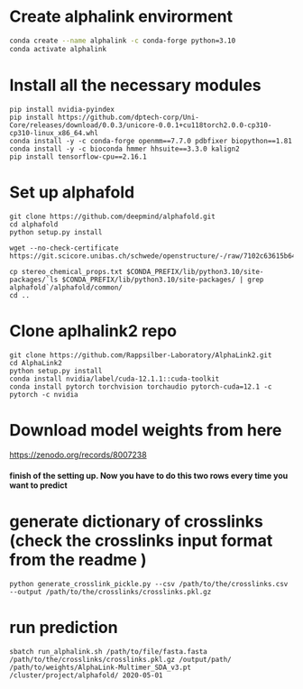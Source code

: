 # Create alphalink envirorment
```bash
conda create --name alphalink -c conda-forge python=3.10
conda activate alphalink
```
# Install all the necessary modules
```
pip install nvidia-pyindex
pip install https://github.com/dptech-corp/Uni-Core/releases/download/0.0.3/unicore-0.0.1+cu118torch2.0.0-cp310-cp310-linux_x86_64.whl
conda install -y -c conda-forge openmm==7.7.0 pdbfixer biopython==1.81
conda install -y -c bioconda hmmer hhsuite==3.3.0 kalign2
pip install tensorflow-cpu==2.16.1
```
# Set up alphafold
```
git clone https://github.com/deepmind/alphafold.git
cd alphafold
python setup.py install

wget --no-check-certificate https://git.scicore.unibas.ch/schwede/openstructure/-/raw/7102c63615b64735c4941278d92b554ec94415f8/modules/mol/alg/src/stereo_chemical_props.txt

cp stereo_chemical_props.txt $CONDA_PREFIX/lib/python3.10/site-packages/`ls $CONDA_PREFIX/lib/python3.10/site-packages/ | grep alphafold`/alphafold/common/
cd ..
```
# Clone aplhalink2 repo
```
git clone https://github.com/Rappsilber-Laboratory/AlphaLink2.git
cd AlphaLink2
python setup.py install
conda install nvidia/label/cuda-12.1.1::cuda-toolkit
conda install pytorch torchvision torchaudio pytorch-cuda=12.1 -c pytorch -c nvidia
```
# Download model weights from here
https://zenodo.org/records/8007238


#### finish of the setting up. Now you have to do this two rows every time you want to predict 

# generate dictionary of crosslinks (check the crosslinks input format from the readme )
```
python generate_crosslink_pickle.py --csv /path/to/the/crosslinks.csv --output /path/to/the/crosslinks/crosslinks.pkl.gz
```
# run prediction
```
sbatch run_alphalink.sh /path/to/file/fasta.fasta /path/to/the/crosslinks/crosslinks.pkl.gz /output/path/ /path/to/weights/AlphaLink-Multimer_SDA_v3.pt  /cluster/project/alphafold/ 2020-05-01
```
